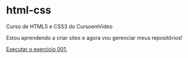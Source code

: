 # html-css
 Curso de HTML5 e CSS3 do CursoemVideo

Estou aprendendo a criar sites e agora vou gerenciar meus repositórios!

<a href=" https://roumillaacbruno.github.io/html-css/exercicios/ex001/index.html"> Executar o exercício 001.